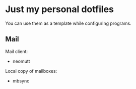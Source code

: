 # Just my personal dotfiles
You can use them as a template while configuring programs.

## Mail
Mail client:
- neomutt

Local copy of mailboxes:
- mbsync
